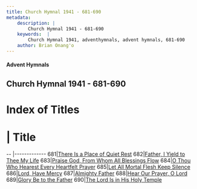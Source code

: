 ```yaml
---
title: Church Hymnal 1941 - 681-690
metadata:
    description: |
        Church Hymnal 1941 - 681-690
    keywords:  |
        Church Hymnal 1941, adventhymnals, advent hymnals, 681-690
    author: Brian Onang'o
---
```


#### Advent Hymnals
## Church Hymnal 1941 - 681-690

# Index of Titles
# | Title                        
-- |-------------
681|[There Is a Place of Quiet Rest](/church-hymnal/CH/601-700/681-690/There-Is-a-Place-of-Quiet-Rest)
682|[Father, I Yield to Thee My Life](/church-hymnal/CH/601-700/681-690/Father,-I-Yield-to-Thee-My-Life)
683|[Praise God, From Whom All Blessings Flow](/church-hymnal/CH/601-700/681-690/Praise-God,-From-Whom-All-Blessings-Flow)
684|[O Thou Who Hearest Every Heartfelt Prayer](/church-hymnal/CH/601-700/681-690/O-Thou-Who-Hearest-Every-Heartfelt-Prayer)
685|[Let All Mortal Flesh Keep Silence](/church-hymnal/CH/601-700/681-690/Let-All-Mortal-Flesh-Keep-Silence)
686|[Lord, Have Mercy](/church-hymnal/CH/601-700/681-690/Lord,-Have-Mercy)
687|[Almighty Father](/church-hymnal/CH/601-700/681-690/Almighty-Father)
688|[Hear Our Prayer, O Lord](/church-hymnal/CH/601-700/681-690/Hear-Our-Prayer,-O-Lord)
689|[Glory Be to the Father](/church-hymnal/CH/601-700/681-690/Glory-Be-to-the-Father)
690|[The Lord Is in His Holy Temple](/church-hymnal/CH/601-700/681-690/The-Lord-Is-in-His-Holy-Temple)